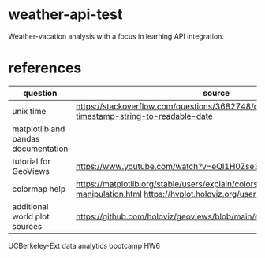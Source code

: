 # weather-api-test
Weather-vacation analysis with a focus in learning API integration.

# references
question|source
---|---
unix time | https://stackoverflow.com/questions/3682748/converting-unix-timestamp-string-to-readable-date
matplotlib and pandas documentation|
tutorial for GeoViews | https://www.youtube.com/watch?v=eQI1H0Zse3E
colormap help | https://matplotlib.org/stable/users/explain/colors/colormap-manipulation.html https://hvplot.holoviz.org/user_guide/Plotting.html
additional world plot sources | https://github.com/holoviz/geoviews/blob/main/examples/Homepage.ipynb

UCBerkeley-Ext data analytics bootcamp HW6
